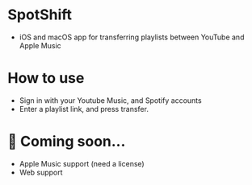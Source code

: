 # SpotShift
* iOS and macOS app for transferring playlists between YouTube and Apple Music

# How to use
* Sign in with your Youtube Music, and Spotify accounts
* Enter a playlist link, and press transfer.

# :eyes: Coming soon...
* Apple Music support (need a license)
* Web support
